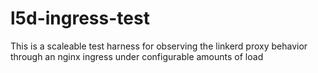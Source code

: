 # l5d-ingress-test
This is a scaleable test harness for observing the linkerd proxy behavior through an nginx ingress under configurable amounts of load

